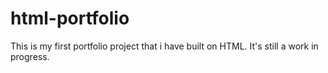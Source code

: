 # html-portfolio
This is my first portfolio project that i have built on HTML. It's still a work in progress.
